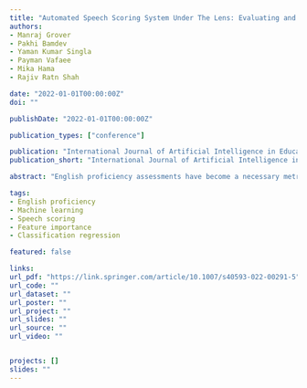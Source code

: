 ```yaml
---
title: "Automated Speech Scoring System Under The Lens: Evaluating and interpreting the linguistic cues for language proficiency"
authors:
- Manraj Grover
- Pakhi Bamdev
- Yaman Kumar Singla
- Payman Vafaee
- Mika Hama
- Rajiv Ratn Shah

date: "2022-01-01T00:00:00Z"
doi: ""

publishDate: "2022-01-01T00:00:00Z"

publication_types: ["conference"]

publication: "International Journal of Artificial Intelligence in Education"
publication_short: "International Journal of Artificial Intelligence in Education"

abstract: "English proficiency assessments have become a necessary metric for filtering and selecting prospective candidates for both academia and industry. With the rise in demand for such assessments, it has become increasingly necessary to have the automated human-interpretable results to prevent inconsistencies and ensure meaningful feedback to the second language learners. Feature-based classical approaches have been more interpretable in understanding what the scoring model learns. Therefore, in this work, we utilize classical machine learning models to formulate a speech scoring task as both a classification and a regression problem, followed by a thorough study to interpret and study the relation between the linguistic cues and the English proficiency level of the speaker. First, we extract linguist features under five categories (fluency, pronunciation, content, grammar and vocabulary, and acoustic) and train models to grade responses. In comparison, we find that the regression-based models perform equivalent to or better than the classification approach. Second, we perform ablation studies to understand the impact of each of the feature and feature categories on the performance of proficiency grading. Further, to understand individual feature contributions, we present the importance of top features on the best performing algorithm for the grading task. Third, we make use of Partial Dependence Plots and Shapley values to explore feature importance and conclude that the best performing trained model learns the underlying rubrics used for grading the dataset used in this study."

tags:
- English proficiency
- Machine learning
- Speech scoring
- Feature importance
- Classification regression

featured: false

links:
url_pdf: "https://link.springer.com/article/10.1007/s40593-022-00291-5"
url_code: ""
url_dataset: ""
url_poster: ""
url_project: ""
url_slides: ""
url_source: ""
url_video: ""


projects: []
slides: ""
---
```

